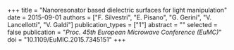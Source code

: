 +++
title = "Nanoresonator based dielectric surfaces for light manipulation"
date = 2015-09-01
authors = ["F. Silvestri", "E. Pisano", "G. Gerini", "V. Lancellotti", "V. Galdi"]
publication_types = ["1"]
abstract = ""
selected = false
publication = "*Proc. 45th European Microwave Conference (EuMC)*"
doi = "10.1109/EuMIC.2015.7345151"
+++

